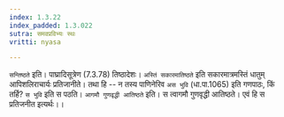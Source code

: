 ```yaml
---
index: 1.3.22
index_padded: 1.3.022
sutra: समवप्रविभ्यः स्थः
vritti: nyasa

---
```

`सन्तिष्ठते` इति। पाघ्रादिसूत्रेण (7.3.78) तिष्ठादेशः।
`अस्तिं सकारमातिष्ठते` इति सकारमात्रमस्तिं धातुम् आपिशलिराचार्यः प्रतिजानीते। तथा हि -- न तस्य पाणिनेरिव `अस भुवि` (धा.पा.1065) इति गणपाठः, किं तर्हि?
`स भुवि` इति स पठति। `आगमौ गुणवृद्धी आतिष्ठते` इति। स त्वागमौ गुणवृद्धी आतिष्ठते। एवं हि स प्रतिजनीत इत्यर्थः।।